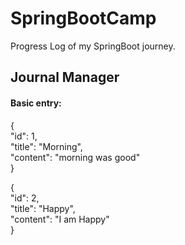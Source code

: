 # SpringBootCamp
Progress Log of my SpringBoot journey.

## Journal Manager

#### Basic entry:

{ \
    "id": 1, \
    "title": "Morning", \
    "content": "morning was good" \
}

{\
    "id": 2,\
    "title": "Happy",\
    "content": "I am Happy"\
}